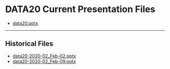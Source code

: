 <!--
This is a machine generated file,
and should not be edited,
as it will be overwritten with future updates.

If you have questions around this process
please contact Scott Cate
-->

# DATA20 Current Presentation Files

- [data20.pptx](https://globaleventcdn.blob.core.windows.net/assets/data/data20/data20.pptx)
---
## Historical Files
- [data20-2020-02_Feb-02.pptx](https://globaleventcdn.blob.core.windows.net/assets/data/data20/data20-2020-02_Feb-02.pptx)
- [data20-2020-02_Feb-09.pptx](https://globaleventcdn.blob.core.windows.net/assets/data/data20/data20-2020-02_Feb-09.pptx)


